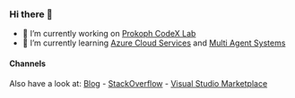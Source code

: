 ### Hi there 👋
- 🔭 I’m currently working on [Prokoph CodeX Lab](https://github.com/orgs/prcodex)
- 🌱 I’m currently learning [Azure Cloud Services](https://azure.microsoft.com) and [Multi Agent Systems](https://en.wikipedia.org/wiki/Multi-agent_system)

#### Channels
Also have a look at:
[Blog](https://medium.com/@tjark.prokoph) - 
[StackOverflow](https://stackoverflow.com/users/22791124/tjark-prokoph) - 
[Visual Studio Marketplace](https://marketplace.visualstudio.com/publishers/tjarkprokoph)
